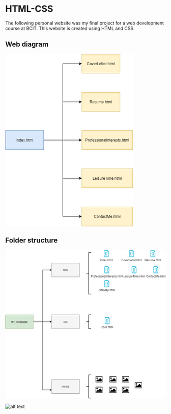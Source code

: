 # HTML-CSS

The following personal website was my final project for a web development course at BCIT.
This website is created using HTML and CSS.
## Web diagram
![alt text](https://github.com/jv80/HTML-CSS/blob/master/media/Diagram.png)

## Folder structure
![alt text](https://github.com/jv80/HTML-CSS/blob/master/media/FolderStructure.jpg)

![alt text](https://drive.google.com/file/d/17pr8yvg7pdJt-7BeqB9HyHTEcagvdrk7/view?usp=sharing)
